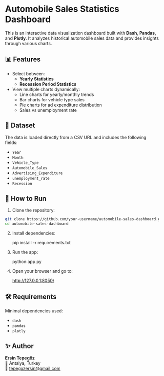 # Automobile Sales Statistics Dashboard

This is an interactive data visualization dashboard built with **Dash**, **Pandas**, and **Plotly**. It analyzes historical automobile sales data and provides insights through various charts.

## 📊 Features

- Select between:
  - **Yearly Statistics**
  - **Recession Period Statistics**
- View multiple charts dynamically:
  - Line charts for yearly/monthly trends
  - Bar charts for vehicle type sales
  - Pie charts for ad expenditure distribution
  - Sales vs unemployment rate

## 📁 Dataset

The data is loaded directly from a CSV URL and includes the following fields:
- `Year`
- `Month`
- `Vehicle_Type`
- `Automobile_Sales`
- `Advertising_Expenditure`
- `unemployment_rate`
- `Recession`


## 🚀 How to Run

1. Clone the repository:
```bash
git clone https://github.com/your-username/automobile-sales-dashboard.git
cd automobile-sales-dashboard
```
2. Install dependencies:

    pip install -r requirements.txt

3. Run the app:

    python app.py

4. Open your browser and go to:

    http://127.0.0.1:8050/

## 🛠️ Requirements

Minimal dependencies used:

- `dash`
- `pandas`
- `plotly`

## ✨ Author

**Ersin Tepegöz**  
📍 Antalya, Turkey  
📧 tepegozersin@gmail.com
   

